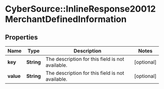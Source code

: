 # CyberSource::InlineResponse20012MerchantDefinedInformation

## Properties
Name | Type | Description | Notes
------------ | ------------- | ------------- | -------------
**key** | **String** | The description for this field is not available. | [optional] 
**value** | **String** | The description for this field is not available. | [optional] 


